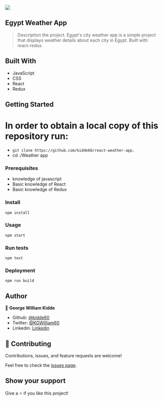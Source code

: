 ![](https://img.shields.io/badge/Microverse-blueviolet)

## Egypt Weather App

> Description the project.
> Egypt's city weather app is a simple project that displays weather details about each city in Egypt. Built with react-redux.

## Built With

- JavaScript
- CSS
- React
- Redux

## Getting Started

# In order to obtain a local copy of this repository run:

- `git clone https://github.com/kidde60/react-weather-app.`
- cd ./Weather app

### Prerequisites

- knowledge of javascript
- Basic knowledge of React
- Basic knowledge of Redux

### Install

`npm install`

### Usage

`npm start`

### Run tests

`npm test`

### Deployment

`npm run build`

## Author

👤 **George William Kidde**

- Github: [@kidde60](https://github.com/kidde60)
- Twitter: [@KGWilliam60](https://twitter.com/KGWilliam60)
- Linkedin: [Linkedin](https://www.linkedin.com/in/kidde-george-william/)

## 🤝 Contributing

Contributions, issues, and feature requests are welcome!

Feel free to check the [issues page](../../issues/).

## Show your support

Give a ⭐️ if you like this project!
